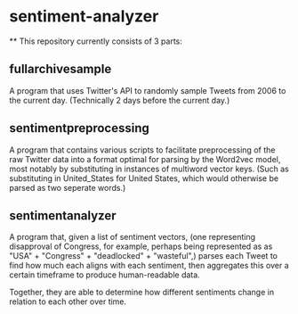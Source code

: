 # sentiment-analyzer

** This repository currently consists of 3 parts:

## fullarchivesample
A program that uses Twitter's API to randomly sample Tweets from 2006 to the current day. (Technically 2 days before the current day.)

## sentimentpreprocessing
A program that contains various scripts to facilitate preprocessing of the raw Twitter data into a format optimal for parsing by the Word2vec model, most notably by substituting in instances of multiword vector keys. (Such as substituting in United_States for United States, which would otherwise be parsed as two seperate words.)

## sentimentanalyzer
A program that, given a list of sentiment vectors, (one representing disapproval of Congress, for example, perhaps being represented as as "USA" + "Congress" + "deadlocked" + "wasteful",) parses each Tweet to find how much each aligns with each sentiment, then aggregates this over a certain timeframe to produce human-readable data.

Together, they are able to determine how different sentiments change in relation to each other over time.

